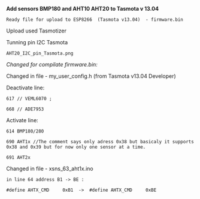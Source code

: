 **Add sensors BMP180 and AHT10 AHT20 to Tasmota v 13.04**

    Ready file for upload to ESP8266  (Tasmota v13.04)  - firmware.bin

Upload used Tasmotizer

Tunning pin I2C Tasmota

    AHT20_I2C_pin_Tasmota.png
    
*Changed for compilate firmware.bin:*

Changed in file - my_user_config.h (from Tasmota v13.04 Developer)
    
Deactivate line:    
    
    617 // VEML6070 ;     
    
    668 // ADE7953
    
Activate line:
    
    614 BMP180/280
    
    690 AHT1x //The comment says only adress 0x38 but basicaly it supports 0x38 and 0x39 but for now only one sensor at a time.
    
    691 AHT2x 

Changed in file - xsns_63_aht1x.ino

    in line 64 address B1 -> BE :

    #define AHTX_CMD     0xB1  ->  #define AHTX_CMD     0xBE
